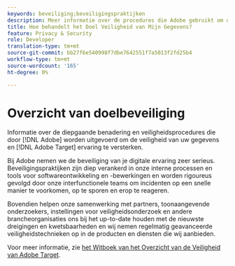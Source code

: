 ```yaml
---
keywords: beveiliging;beveiligingspraktijken
description: Meer informatie over de procedures die Adobe gebruikt om de beveiliging van uw gegevens en Adobe Target-ervaring te verbeteren. Download de whitepaper over Adobe Target Security Overview.
title: Hoe behandelt het Doel Veiligheid van Mijn Gegevens?
feature: Privacy & Security
role: Developer
translation-type: tm+mt
source-git-commit: bb27f6e540998f7dbe7642551f7a5013f2fd25b4
workflow-type: tm+mt
source-wordcount: '165'
ht-degree: 0%

---
```



# Overzicht van doelbeveiliging

Informatie over de diepgaande benadering en veiligheidsprocedures die door [!DNL Adobe] worden uitgevoerd om de veiligheid van uw gegevens en [!DNL Adobe Target] ervaring te versterken.

Bij Adobe nemen we de beveiliging van je digitale ervaring zeer serieus. Beveiligingspraktijken zijn diep verankerd in onze interne processen en tools voor softwareontwikkeling en -bewerkingen en worden rigoureus gevolgd door onze interfunctionele teams om incidenten op een snelle manier te voorkomen, op te sporen en erop te reageren.

Bovendien helpen onze samenwerking met partners, toonaangevende onderzoekers, instellingen voor veiligheidsonderzoek en andere brancheorganisaties ons bij het up-to-date houden met de nieuwste dreigingen en kwetsbaarheden en wij nemen regelmatig geavanceerde veiligheidstechnieken op in de producten en diensten die wij aanbieden.

Voor meer informatie, zie [het Witboek van het Overzicht van de Veiligheid van Adobe Target](https://www.adobe.com/content/dam/cc/en/security/pdfs/AdobeTargetSecurityOverview.pdf).
